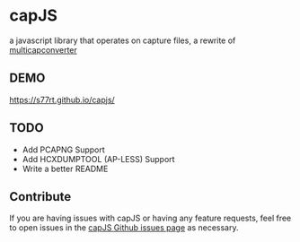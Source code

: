 # capJS
a javascript library that operates on capture files, a rewrite of [multicapconverter](https://github.com/s77rt/multicapconverter/)

## DEMO
https://s77rt.github.io/capjs/

## TODO
 - Add PCAPNG Support
 - Add HCXDUMPTOOL (AP-LESS) Support
 - Write a better README

## Contribute
If you are having issues with capJS or having any feature requests, feel free to open issues in the [capJS Github issues page](https://github.com/s77rt/capjs/issues/) as necessary.
